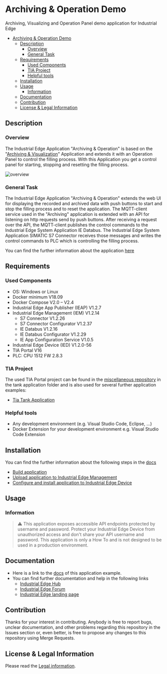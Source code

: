 # Archiving & Operation Demo

Archiving, Visualizing and Operation Panel demo application for Industrial Edge

- [Archiving & Operation Demo](#archiving--operation-demo)
  - [Description](#description)
    - [Overview](#overview)
    - [General Task](#general-task)
  - [Requirements](#requirements)
    - [Used Components](#used-components)
    - [TIA Project](#tia-project)
    - [Helpful tools](#helpful-tools)
  - [Installation](#installation)
  - [Usage](#usage)
    - [Information](#information)
  - [Documentation](#documentation)
  - [Contribution](#contribution)
  - [License & Legal Information](#license--legal-information)

## Description

### Overview

The Industrial Edge Application "Archiving & Operation" is based on the "[Archiving & Visualization](https://github.com/industrial-edge/archiving-and-visualization)" Application and extends it with an Operation Panel to control the filling process. With this Application you get a control panel for starting, stopping and resetting the filling process.

![overview](docs/graphics/overview.jpg)

### General Task

The Industrial Edge Application "Archiving & Operation" extends the web UI for displaying the recorded and archived data with push buttons to start and stop the filling process and to reset the application. The MQTT-client service used in the "Archiving" application is extended with an API for listening on http requests send by push buttons. After receiving a request over the API, the MQTT-client publishes the control commands to the Industrial Edge System Application IE Databus. The Industrial Edge System Application SIMATIC S7 Connector receives those messages and writes the control commands to PLC which is controlling the filling process.

You can find the further information about the application [here](docs/overview.md)

## Requirements

### Used Components

- OS: Windows or Linux
- Docker minimum V18.09
- Docker Compose V2.0 – V2.4
- Industrial Edge App Publisher (IEAP) V1.2.7
- Industrial Edge Management (IEM) V1.2.14
  - S7 Connector V1.2.26
  - S7 Connector Configurator V1.2.37
  - IE Databus V1.2.16
  - IE Databus Configurator V1.2.29
  - IE App Configuration Service V1.0.5
- Industrial Edge Device (IED) V1.2.0-56
- TIA Portal V16 
- PLC: CPU 1512 FW 2.8.3

### TIA Project

The used TIA Portal project can be found in the [miscellaneous repository](https://github.com/industrial-edge/miscellaneous) in the tank application folder and is also used for several further application examples:

- [Tia Tank Application](https://github.com/industrial-edge/miscellaneous/tree/main/tank%20application)

### Helpful tools

- Any development environment (e.g. Visual Studio Code, Eclipse, …)
- Docker Extension for your development environment e.g. Visual Studio Code Extension

## Installation

You can find the further information about the following steps in the [docs](docs/installation.md)

- [Build application](docs/installation.md#build-application)
- [Upload application to Industrial Edge Management](docs/installation.md#upload-application-to-industrial-edge-management)
- [Configure and install application to Industrial Edge Device](docs/installation.md#install-application-on-industrial-edge-device)

## Usage

### Information

> :warning: This application exposes accessible API endpoints protected by username and password. Protect your Industrial Edge Device from unauthorized access and don't share your API username and password. This application is only a How To and is not designed to be used in a production environment.


## Documentation

- Here is a link to the [docs](docs/) of this application example.
- You can find further documentation and help in the following links
  - [Industrial Edge Hub](https://iehub.eu1.edge.siemens.cloud/#/documentation)
  - [Industrial Edge Forum](https://www.siemens.com/industrial-edge-forum)
  - [Industrial Edge landing page](https://new.siemens.com/global/en/products/automation/topic-areas/industrial-edge/simatic-edge.html)
  
## Contribution

Thanks for your interest in contributing. Anybody is free to report bugs, unclear documentation, and other problems regarding this repository in the Issues section or, even better, is free to propose any changes to this repository using Merge Requests.

## License & Legal Information

Please read the [Legal information](LICENSE.md).
